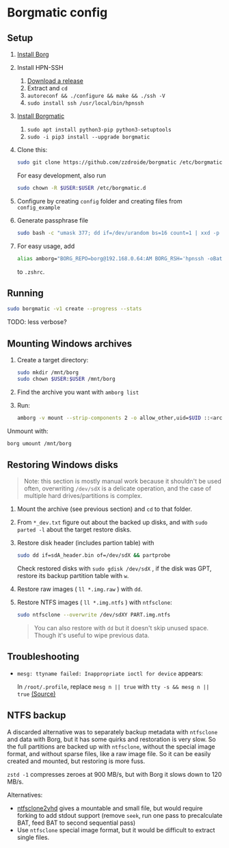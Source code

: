# Borgmatic config

## Setup

1. [Install Borg](https://borgbackup.readthedocs.io/en/stable/installation.html)

1. Install HPN-SSH
   1. [Download a release](https://github.com/rapier1/openssh-portable/releases)
   2. Extract and `cd`
   3. `autoreconf && ./configure && make && ./ssh -V`
   4. `sudo install ssh /usr/local/bin/hpnssh`

1. [Install Borgmatic](https://torsion.org/borgmatic/docs/how-to/set-up-backups/#installation)
   1. `sudo apt install python3-pip python3-setuptools`
   2. `sudo -i pip3 install --upgrade borgmatic`

1. Clone this:
    ```sh
    sudo git clone https://github.com/zzdroide/borgmatic /etc/borgmatic.d
    ```
    For easy development, also run
    ```sh
    sudo chown -R $USER:$USER /etc/borgmatic.d
    ```

1. Configure by creating `config` folder and creating files from `config_example`

1. Generate passphrase file
    ```sh
    sudo bash -c "umask 377; dd if=/dev/urandom bs=16 count=1 | xxd -p >/etc/borgmatic.d/config/passphrase"
    ```

1. For easy usage, add
   ```sh
   alias amborg="BORG_REPO=borg@192.168.0.64:AM BORG_RSH='hpnssh -oBatchMode=yes -oNoneEnabled=yes -oNoneSwitch=yes' borg"
   ```
   to `.zshrc`.


## Running

```sh
sudo borgmatic -v1 create --progress --stats
```
TODO: less verbose?


## Mounting Windows archives

1. Create a target directory:
    ```sh
    sudo mkdir /mnt/borg
    sudo chown $USER:$USER /mnt/borg
    ```

1. Find the archive you want with `amborg list`

1. Run:
    ```sh
    amborg -v mount --strip-components 2 -o allow_other,uid=$UID ::<archive name> /mnt/borg
    ```

Unmount with:
```sh
borg umount /mnt/borg
```


## Restoring Windows disks

> Note: this section is mostly manual work because it shouldn't be used often, overwriting `/dev/sdX` is a delicate operation, and the case of multiple hard drives/partitions is complex.

1. Mount the archive (see previous section) and `cd` to that folder.

1. From `*_dev.txt` figure out about the backed up disks, and with `sudo parted -l` about the target restore disks.

1. Restore disk header (includes partion table) with
    ```sh
    sudo dd if=sdA_header.bin of=/dev/sdX && partprobe
    ```

    Check restored disks with `sudo gdisk /dev/sdX` , if the disk was GPT, restore its backup partition table with `w`.

1. Restore raw images ( `ll *.img.raw` ) with `dd`.

1. Restore NTFS images ( `ll *.img.ntfs` ) with `ntfsclone`:
    ```sh
    sudo ntfsclone --overwrite /dev/sdXY PART.img.ntfs
    ```
    > You can also restore with `dd` but it doesn't skip unused space. Though it's useful to wipe previous data.

## Troubleshooting

- `mesg: ttyname failed: Inappropriate ioctl for device` appears:

    In `/root/.profile`, replace `mesg n || true` with `tty -s && mesg n || true` [(Source)](https://superuser.com/questions/1160025/how-to-solve-ttyname-failed-inappropriate-ioctl-for-device-in-vagrant)

## NTFS backup

A discarded alternative was to separately backup metadata with `ntfsclone` and data with Borg, but it has some quirks and restoration is very slow. So the full partitions are backed up  with `ntfsclone`, without the special image format, and without sparse files, like a raw image file. So it can be easily created and mounted, but restoring is more fuss.

`zstd -1` compresses zeroes at 900 MB/s, but with Borg it slows down to 120 MB/s.

Alternatives:
- [ntfsclone2vhd](https://github.com/yirkha/ntfsclone2vhd/) gives a mountable and small file, but would require forking to add stdout support (remove `seek`, run one pass to precalculate BAT, feed BAT to second sequential pass)
- Use `ntfsclone` special image format, but it would be difficult to extract single files.
